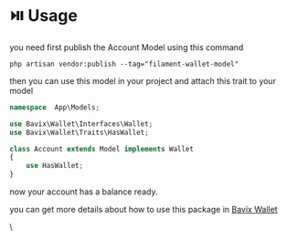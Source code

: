 # ⏯️ Usage

you need first publish the Account Model using this command

```
php artisan vendor:publish --tag="filament-wallet-model"
```

then you can use this model in your project and attach this trait to your model

```php
namespace  App\Models;

use Bavix\Wallet\Interfaces\Wallet;
use Bavix\Wallet\Traits\HasWallet;

class Account extends Model implements Wallet
{
    use HasWallet;
}
```

now your account has a balance ready.

you can get more details about how to use this package in [Bavix Wallet](https://github.com/bavix/laravel-wallet)

\
